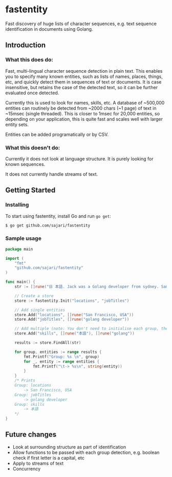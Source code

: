 # fastentity
Fast discovery of huge lists of character sequences, e.g. text sequence identification in documents using Golang.

## Introduction

### What this does do:
Fast, multi-lingual character sequence detection in plain text. This enables you to specify many known entities, such as lists of names, places, things, etc, and quickly detect them in sequences of text or documents. It is case insensitive, but retains the case of the detected text, so it can be further evaluated once detected.

Currently this is used to look for names, skills, etc. A database of ~500,000 entities can routinely be detected from ~2000 chars (~1 page) of text in ~15msec (single threaded). This is closer to 1msec for 20,000 entities, so depending on your application, this is quite fast and scales well with larger entity sets. 

Entities can be added programatically or by CSV.


### What this doesn't do:
Currently it does not look at language structure. It is purely looking for known sequences.

It does not currently handle streams of text.


## Getting Started
### Installing

To start using fastentity, install Go and run `go get`:

```sh
$ go get github.com/sajari/fastentity
```

### Sample usage
```go
package main

import (
	"fmt"
	"github.com/sajari/fastentity"
)

func main() {
	str := []rune("日 本語. Jack was a Golang developer from sydney. San Francisco, USA... Or so they say.")

	// Create a store
	store := fastentity.Init("locations", "jobTitles")

	// Add single entities
	store.Add("locations", []rune("San Francisco, USA"))
	store.Add("jobTitles", []rune("golang developer"))

	// Add multiple (note: You don't need to initialise each group, they will be auto created if they don't exist)
	store.Add("skills", []rune("本語"), []rune("golang")) 

	results := store.FindAll(str)

	for group, entities := range results {
		fmt.Printf("Group: %s \n", group)
		for _, entity := range entities {
			fmt.Printf("\t-> %s\n", string(entity))
		}
	}
	/* Prints
	Group: locations
		-> San Francisco, USA
	Group: jobTitles
		-> golang developer
	Group: skills
		-> 本語
	*/
}
```

## Future changes
- Look at surrounding structure as part of identification
- Allow functions to be passed with each group detection, e.g. boolean check if first letter is a capital, etc
- Apply to streams of text
- Concurrency
